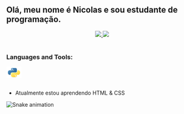 ## Olá, meu nome é Nicolas e sou estudante de programação.
<div align=center>
  <a href="https://github.com/nicolaspiet">
  <img height="170px" src="https://github-readme-stats.vercel.app/api?username=nicolaspiet&show_icons=true&theme=apprentice&include_all_commits=true&count_private=true"/>
  <img margin-left="5px" height="170px" src="https://github-readme-stats.vercel.app/api/top-langs/?username=nicolaspiet&layout=compact&langs_count=3&theme=apprentice"/>
<a/>
</div>

</div>

<div style="display: inline_block"><br>
  <h3 align="left">Languages and Tools:</h3>
  <img align="center" alt="Nicolas-Python" height="30" width="40" src="https://raw.githubusercontent.com/devicons/devicon/master/icons/python/python-original.svg">
</div>

  ##

- Atualmente estou aprendendo HTML & CSS

![Snake animation](https://github.com/nicolaspiet/nicolaspiet/blob/output/github-contribution-grid-snake.svg)
